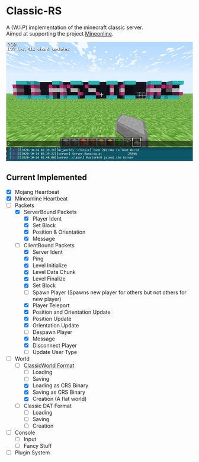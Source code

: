 # Classic-RS
A (W.I.P) implementation of the minecraft classic server.\
Aimed at supporting the project [Mineonline](http://mineonline.codie.gg/).

![Image of Classic.RS written in game in Trans Colours](https://github.com/Master0r0/classic-mc-rs/raw/dev/screenshots/splash.png)

## Current Implemented
- [x] Mojang Heartbeat
- [x] Mineonline Heartbeat
- [ ] Packets
    - [X] ServerBound Packets
        - [X] Player Ident
        - [X] Set Block
        - [X] Position & Orientation
        - [X] Message
    - [ ] ClientBound Packets
        - [X] Server Ident
        - [X] Ping
        - [X] Level Initialize
        - [X] Level Data Chunk
        - [X] Level Finalize
        - [X] Set Block
        - [ ] Spawn Player (Spawns new player for others but not others for new player)
        - [X] Player Teleport
        - [X] Position and Orientation Update
        - [X] Position Update
        - [X] Orientation Update
        - [ ] Despawn Player
        - [X] Message
        - [X] Disconnect Player
        - [ ] Update User Type
- [ ] World
    - [ ] [ClassicWorld Format](https://wiki.vg/ClassicWorld_file_format)
        - [ ] Loading
        - [ ] Saving
        - [X] Loading as CRS Binary
        - [X] Saving as CRS Binary
        - [X] Creation (A flat world)
    - [ ] Classic DAT Format
        - [ ] Loading
        - [ ] Saving
        - [ ] Creation
- [ ] Console
    - [ ] Input
    - [ ] Fancy Stuff
- [ ] Plugin System